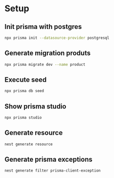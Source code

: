 # Setup

## Init prisma with postgres

```bash
npx prisma init --datasource-provider postgresql
```

## Generate migration produts

```bash
npx prisma migrate dev --name product
```

## Execute seed

```bash
npx prisma db seed
```

## Show prisma studio

```bash
npx prisma studio
```

## Generate resource

```bash
nest generate resource
```

## Generate prisma exceptions

```bash
nest generate filter prisma-client-exception
```
